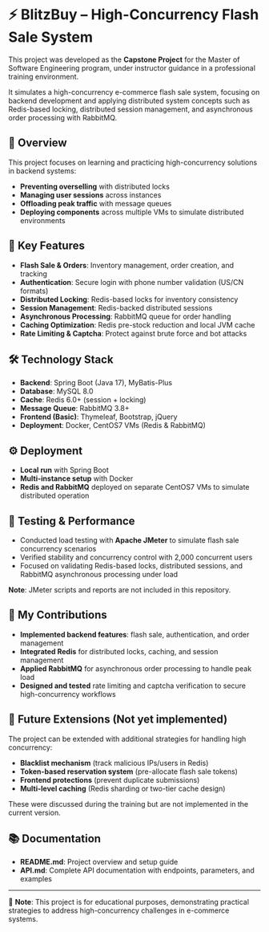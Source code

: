# ⚡ BlitzBuy – High-Concurrency Flash Sale System

This project was developed as the **Capstone Project** for the Master of Software Engineering program, 
under instructor guidance in a professional training environment.

It simulates a high-concurrency e-commerce flash sale system, focusing on backend development 
and applying distributed system concepts such as Redis-based locking, distributed session management, 
and asynchronous order processing with RabbitMQ.

## 🌟 Overview

This project focuses on learning and practicing high-concurrency solutions in backend systems:

- **Preventing overselling** with distributed locks
- **Managing user sessions** across instances
- **Offloading peak traffic** with message queues
- **Deploying components** across multiple VMs to simulate distributed environments

## 🚀 Key Features

- **Flash Sale & Orders**: Inventory management, order creation, and tracking
- **Authentication**: Secure login with phone number validation (US/CN formats)
- **Distributed Locking**: Redis-based locks for inventory consistency
- **Session Management**: Redis-backed distributed sessions
- **Asynchronous Processing**: RabbitMQ queue for order handling
- **Caching Optimization**: Redis pre-stock reduction and local JVM cache
- **Rate Limiting & Captcha**: Protect against brute force and bot attacks

## 🛠️ Technology Stack

- **Backend**: Spring Boot (Java 17), MyBatis-Plus
- **Database**: MySQL 8.0
- **Cache**: Redis 6.0+ (session + locking)
- **Message Queue**: RabbitMQ 3.8+
- **Frontend (Basic)**: Thymeleaf, Bootstrap, jQuery
- **Deployment**: Docker, CentOS7 VMs (Redis & RabbitMQ)

## ⚙️ Deployment

- **Local run** with Spring Boot
- **Multi-instance setup** with Docker
- **Redis and RabbitMQ** deployed on separate CentOS7 VMs to simulate distributed operation

## 🧪 Testing & Performance

- Conducted load testing with **Apache JMeter** to simulate flash sale concurrency scenarios
- Verified stability and concurrency control with 2,000 concurrent users
- Focused on validating Redis-based locks, distributed sessions, and RabbitMQ asynchronous processing under load

**Note**: JMeter scripts and reports are not included in this repository.

## 👤 My Contributions

- **Implemented backend features**: flash sale, authentication, and order management
- **Integrated Redis** for distributed locks, caching, and session management
- **Applied RabbitMQ** for asynchronous order processing to handle peak load
- **Designed and tested** rate limiting and captcha verification to secure high-concurrency workflows

## 🔮 Future Extensions (Not yet implemented)

The project can be extended with additional strategies for handling high concurrency:

- **Blacklist mechanism** (track malicious IPs/users in Redis)
- **Token-based reservation system** (pre-allocate flash sale tokens)
- **Frontend protections** (prevent duplicate submissions)
- **Multi-level caching** (Redis sharding or two-tier cache design)

These were discussed during the training but are not implemented in the current version.

## 📚 Documentation

- **README.md**: Project overview and setup guide
- **API.md**: Complete API documentation with endpoints, parameters, and examples

---

📌 **Note**: This project is for educational purposes, demonstrating practical strategies to address high-concurrency challenges in e-commerce systems.